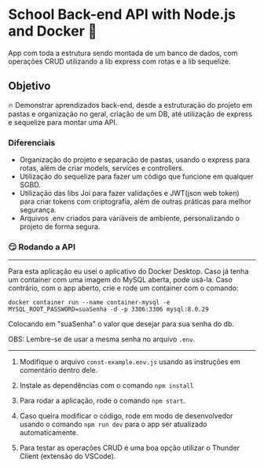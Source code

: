 # School Back-end API with Node.js and Docker :rocket:

App com toda a estrutura sendo montada de um banco de dados, com operações CRUD utilizando a lib express com rotas e a lib sequelize.

## Objetivo

:fire: Demonstrar aprendizados back-end, desde a estruturação do projeto em pastas e organização no geral, criação de um DB, até utilização de express e sequelize para montar uma API.

### Diferenciais

- Organização do projeto e separação de pastas, usando o express para rotas, além de criar models, services e controllers.
- Utilização do sequelize para fazer um código que funcione em qualquer SGBD.
- Utilização das libs Joi para fazer validações e JWT(json web token) para criar tokens com criptografia, além de outras práticas para melhor segurança.
- Arquivos .env criados para variáveis de ambiente, personalizando o projeto de forma segura.

### :smirk: Rodando a API

__________________________________
 Para esta aplicação eu usei o aplicativo do Docker Desktop. Caso já tenha um container com uma imagem do MySQL aberta, pode usá-la. Caso contrário, com o app aberto, crie e rode um container com o comando:
 
 `docker container run --name container-mysql -e MYSQL_ROOT_PASSWORD=suaSenha -d -p 3306:3306 mysql:8.0.29`
 
 Colocando em "suaSenha" o valor que desejar para sua senha do db.
 
 OBS: Lembre-se de usar a mesma senha no arquivo `.env`.
__________________________________

1. Modifique o arquivo `const-example.env.js` usando as instruções em comentário dentro dele.

2. Instale as dependências com o comando `npm install`

3. Para rodar a aplicação, rode o comando `npm start`.
 
4. Caso queira modificar o código, rode em modo de desenvolvedor usando o comando `npm run dev` para o app ser atualizado automaticamente.

5. Para testar as operações CRUD é uma boa opção utilizar o Thunder Client (extensão do VSCode).

